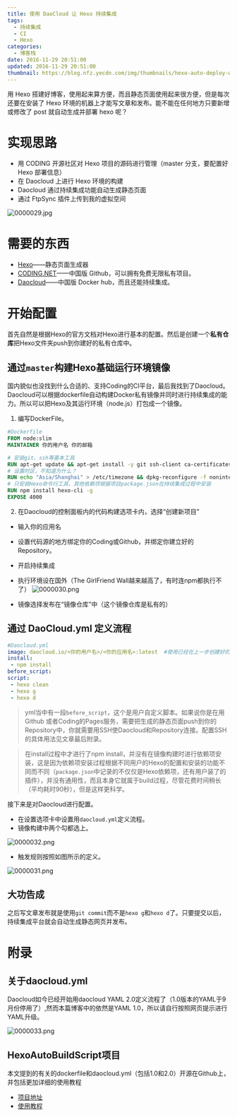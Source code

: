 ```yaml
---
title: 使用 DaoCloud 让 Hexo 持续集成
tags:
  - 持续集成
  - CI
  - Hexo
categories:
  - 博客栈
date: 2016-11-29 20:51:00
updated: 2016-11-29 20:51:00
thumbnail: https://blog.nfz.yecdn.com/img/thumbnails/hexo-auto-deploy-with-daocloud.png!blogth
---
```


用 Hexo 搭建好博客，使用起来算方便，而且静态页面使用起来很方便，但是每次还要在安装了 Hexo 环境的机器上才能写文章和发布。能不能在任何地方只要新增或修改了 post 就自动生成并部署 hexo 呢？

<!--more-->

# 实现思路

- 用 CODING 开源社区对 Hexo 项目的源码进行管理（master 分支，要配置好 Hexo 部署信息）
- 在 Daocloud 上进行 Hexo 环境的构建
- Daocloud 通过持续集成功能自动生成静态页面
- 通过 FtpSync 插件上传到我的虚拟空间

![0000029.jpg](https://img1.nfz.yecdn.com/0000029.jpg)

# 需要的东西

- [Hexo](https://hexo.io)——静态页面生成器
- [CODING.NET](https://coding.io)——中国版 Github，可以拥有免费无限私有项目。
- [Daocloud](https://www.daocloud.io)——中国版 Docker hub，而且还能持续集成。

# 开始配置

首先自然是根据Hexo的官方文档对Hexo进行基本的配置。然后是创建一个**私有仓库**把Hexo文件夹push到你建好的私有仓库中。

## 通过`master`构建Hexo基础运行环境镜像
国内貌似也没找到什么合适的、支持Coding的CI平台，最后我找到了Daocloud。Daocloud可以根据dockerfile自动构建Docker私有镜像并同时进行持续集成的能力。所以可以把Hexo及其运行环境（node.js）打包成一个镜像。
1. 编写DockerFile。

```dockerfile
#Dockerfile
FROM node:slim
MAINTAINER 你的用户名 你的邮箱

# 安装git、ssh等基本工具
RUN apt-get update && apt-get install -y git ssh-client ca-certificates --no-install-recommends && rm -r /var/lib/apt/lists/*
# 设置时区，不知道为什么？
RUN echo "Asia/Shanghai" > /etc/timezone && dpkg-reconfigure -f noninteractive tzdata
# 只安装Hexo命令行工具，其他依赖项根据项目package.json在持续集成过程中安装
RUN npm install hexo-cli -g
EXPOSE 4000
```

2. 在Daocloud的控制面板内的代码构建选项卡内，选择“创建新项目”
 - 输入你的应用名
 - 设置代码源的地方绑定你的Coding或Github，并绑定你建立好的Repository。
 - 开启持续集成
 - 执行环境设在国外（The GirlFriend Wall越来越高了，有时连npm都执行不了）
 ![0000030.png](https://img1.nfz.yecdn.com/0000030.png)

 - 镜像选择发布在“镜像仓库”中（这个镜像仓库是私有的）


## 通过 DaoCloud.yml 定义流程

```yaml
#Daocloud.yml
image: daocloud.io/<你的用户名>/<你的应用名>:latest  #使用已经在上一步创建好的Hexo基础环境镜像（并不包括博客项目源码）
install:
 - npm install
before_script:
script:
 - hexo clean
 - hexo g
 - hexo d
```

> yml当中有一段`before_script`，这个是用户自定义脚本。如果说你是在用Github
或者Coding的Pages服务，需要把生成的静态页面push到你的Repository中，你就需要用SSH使Daocloud和Repository连接。配置SSH的具体用法见文章最后附录。

> 在install过程中才进行了npm install，并没有在镜像构建时进行依赖项安装，这是因为依赖项安装过程根据不同用户的Hexo的配置和安装的功能不同而不同（`package.json`中记录的不仅仅是Hexo依赖项，还有用户装了的插件），并没有通用性，而且本身它就属于build过程，尽管花费时间稍长（平均耗时90秒），但是这样更科学。

接下来是对Daocloud进行配置。
- 在设置选项卡中设置用`daocloud.yml`定义流程。
- 镜像构建中两个勾都选上。

![0000032.png](https://img1.nfz.yecdn.com/0000032.png)

- 触发规则按照如图所示的定义。

![0000031.png](https://img1.nfz.yecdn.com/0000031.png)

## 大功告成
之后写文章发布就是使用`git commit`而不是`hexo g`和`hexo d`了。只要提交以后，持续集成平台就会自动生成静态网页并发布。



# 附录
## 关于daocloud.yml

Daocloud如今已经开始用daocloud YAML 2.0定义流程了（1.0版本的YAML于9月份停用了）,然而本篇博客中的依然是YAML 1.0，所以请自行按照网页提示进行YAML升级。

![0000033.png](https://img1.nfz.yecdn.com/0000033.png)



## HexoAutoBuildScript项目

本文提到的有关的dockerfile和daocloud.yml（包括1.0和2.0）开源在Github上，并包括更加详细的使用教程
- [项目地址](https://github.com/neoFelhz/HexoAutoBuildScript)
- [使用教程](https://github.com/neoFelhz/HexoAutoBuildScript/wiki)
